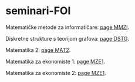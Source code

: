 # seminari-FOI

Matematičke metode za informatičare: [page MMZI](https://damba8-linux.github.io/seminari-FOI/MMZI_seminari.html).

Diskretne strukture s teorijom grafova: [page DSTG](https://damba8-linux.github.io/seminari-FOI/DSTG_seminari.html).

Matematika 2: [page MAT2](https://damba8-linux.github.io/seminari-FOI/MAT2_seminari.html).

Matematika za ekonomiste 1: [page MZE1](https://damba8-linux.github.io/seminari-FOI/MZE1_seminari.html).

Matematika za ekonomiste 2: [page MZE1](https://damba8-linux.github.io/seminari-FOI/MZE2_seminari.html).